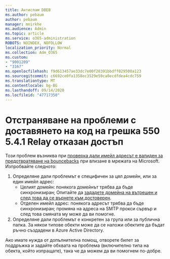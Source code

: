 ```yaml
---
title: Антиспам DBEB
ms.author: pebaum
author: pebaum
manager: mnirkhe
ms.audience: Admin
ms.topic: article
ms.service: o365-administration
ROBOTS: NOINDEX, NOFOLLOW
localization_priority: Normal
ms.collection: Adm_O365
ms.custom:
- "9001209"
- "3167"
ms.openlocfilehash: f9d613457ae33dc7e00f20391bbdff029500a123
ms.sourcegitcommit: c6692ce0fa1358ec3529e59ca0ecdfdea4cdc759
ms.translationtype: MT
ms.contentlocale: bg-BG
ms.lasthandoff: 09/14/2020
ms.locfileid: "47717350"
---
```

# <a name="fix-delivery-issues-for-error-code-550-541-relay-access-denied"></a>Отстраняване на проблеми с доставянето на код на грешка 550 5.4.1 Relay отказан достъп

Този проблем възниква при [проверка дали имейл адресът е валиден за предотвратяване на bouncebacks](https://docs.microsoft.com/exchange/mail-flow-best-practices/use-directory-based-edge-blocking) при влизане в мрежата на Microsoft. Изпробвайте следното:

1. Определяне дали проблемът е специфичен за цял домейн, или за един имейл адрес:
    - Целият домейн: понякога домейнът трябва да бъде синхронизиран; Опитайте да [зададете домейна на вътрешен и след това да се върнете към достоверен](https://docs.microsoft.com/exchange/mail-flow-best-practices/manage-accepted-domains/manage-accepted-domains).
    - Отделен имейл адрес: понякога адресът трябва да бъде синхронизиран; промяна на адреса на SMTP прокси сървър и след това смяната му може да ви помогне.
2. Определяне дали проблемът е конкретен за група или за публична папка. За някои типове обекти може да се наложи обектите да бъдат ръчно създадени в Azure Active Directory.

Ако имате нужда от допълнителна помощ, отворете билет за поддръжка и задайте обхвата на проблема (включително типа на обекта, който изпращате), така че да можем да ви помогнем по-добре.
